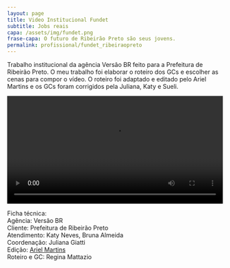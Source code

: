 ```yaml
---
layout: page
title: Video Institucional Fundet
subtitle: Jobs reais
capa: /assets/img/fundet.png
frase-capa: O futuro de Ribeirão Preto são seus jovens.
permalink: profissional/fundet_ribeiraopreto
---
```


Trabalho institucional da agência Versão BR feito para a Prefeitura de Ribeirão Preto. O meu trabalho foi elaborar o roteiro dos GCs e escolher as cenas para compor o vídeo. O roteiro foi adaptado e editado pelo Ariel Martins e os GCs foram corrigidos pela Juliana, Katy e Sueli.


<video ref='fundet_ribeiraopreto' controls src="https://github.com/ReMattazio/remattazio.github.io/blob/master/assets/mids/fundet_ribeiraopreto.mp4?raw=true" class="trab-image" style="width:100%;">seu navegador nao suporta video</video>


Ficha técnica:  
Agência: Versão BR  
Cliente: Prefeitura de Ribeirão Preto  
Atendimento: Katy Neves, Bruna Almeida  
Coordenação: Juliana Giatti  
Edição: [Ariel Martins](https://www.behance.net/arielsposito)  
Roteiro e GC: Regina Mattazio
